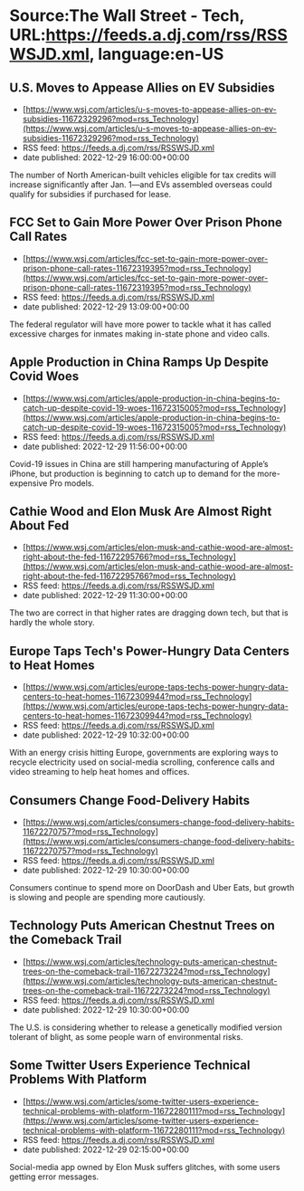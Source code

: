# Source:The Wall Street - Tech, URL:https://feeds.a.dj.com/rss/RSSWSJD.xml, language:en-US

## U.S. Moves to Appease Allies on EV Subsidies
 - [https://www.wsj.com/articles/u-s-moves-to-appease-allies-on-ev-subsidies-11672329296?mod=rss_Technology](https://www.wsj.com/articles/u-s-moves-to-appease-allies-on-ev-subsidies-11672329296?mod=rss_Technology)
 - RSS feed: https://feeds.a.dj.com/rss/RSSWSJD.xml
 - date published: 2022-12-29 16:00:00+00:00

The number of North American-built vehicles eligible for tax credits will increase significantly after Jan. 1—and EVs assembled overseas could qualify for subsidies if purchased for lease.

## FCC Set to Gain More Power Over Prison Phone Call Rates
 - [https://www.wsj.com/articles/fcc-set-to-gain-more-power-over-prison-phone-call-rates-11672319395?mod=rss_Technology](https://www.wsj.com/articles/fcc-set-to-gain-more-power-over-prison-phone-call-rates-11672319395?mod=rss_Technology)
 - RSS feed: https://feeds.a.dj.com/rss/RSSWSJD.xml
 - date published: 2022-12-29 13:09:00+00:00

The federal regulator will have more power to tackle what it has called excessive charges for inmates making in-state phone and video calls.

## Apple Production in China Ramps Up Despite Covid Woes
 - [https://www.wsj.com/articles/apple-production-in-china-begins-to-catch-up-despite-covid-19-woes-11672315005?mod=rss_Technology](https://www.wsj.com/articles/apple-production-in-china-begins-to-catch-up-despite-covid-19-woes-11672315005?mod=rss_Technology)
 - RSS feed: https://feeds.a.dj.com/rss/RSSWSJD.xml
 - date published: 2022-12-29 11:56:00+00:00

Covid-19 issues in China are still hampering manufacturing of Apple’s iPhone, but production is beginning to catch up to demand for the more-expensive Pro models.

## Cathie Wood and Elon Musk Are Almost Right About Fed
 - [https://www.wsj.com/articles/elon-musk-and-cathie-wood-are-almost-right-about-the-fed-11672295766?mod=rss_Technology](https://www.wsj.com/articles/elon-musk-and-cathie-wood-are-almost-right-about-the-fed-11672295766?mod=rss_Technology)
 - RSS feed: https://feeds.a.dj.com/rss/RSSWSJD.xml
 - date published: 2022-12-29 11:30:00+00:00

The two are correct in that higher rates are dragging down tech, but that is hardly the whole story.

## Europe Taps Tech's Power-Hungry Data Centers to Heat Homes
 - [https://www.wsj.com/articles/europe-taps-techs-power-hungry-data-centers-to-heat-homes-11672309944?mod=rss_Technology](https://www.wsj.com/articles/europe-taps-techs-power-hungry-data-centers-to-heat-homes-11672309944?mod=rss_Technology)
 - RSS feed: https://feeds.a.dj.com/rss/RSSWSJD.xml
 - date published: 2022-12-29 10:32:00+00:00

With an energy crisis hitting Europe, governments are exploring ways to recycle electricity used on social-media scrolling, conference calls and video streaming to help heat homes and offices.

## Consumers Change Food-Delivery Habits
 - [https://www.wsj.com/articles/consumers-change-food-delivery-habits-11672270757?mod=rss_Technology](https://www.wsj.com/articles/consumers-change-food-delivery-habits-11672270757?mod=rss_Technology)
 - RSS feed: https://feeds.a.dj.com/rss/RSSWSJD.xml
 - date published: 2022-12-29 10:30:00+00:00

Consumers continue to spend more on DoorDash and Uber Eats, but growth is slowing and people are spending more cautiously.

## Technology Puts American Chestnut Trees on the Comeback Trail
 - [https://www.wsj.com/articles/technology-puts-american-chestnut-trees-on-the-comeback-trail-11672273224?mod=rss_Technology](https://www.wsj.com/articles/technology-puts-american-chestnut-trees-on-the-comeback-trail-11672273224?mod=rss_Technology)
 - RSS feed: https://feeds.a.dj.com/rss/RSSWSJD.xml
 - date published: 2022-12-29 10:30:00+00:00

The U.S. is considering whether to release a genetically modified version tolerant of blight, as some people warn of environmental risks.

## Some Twitter Users Experience Technical Problems With Platform
 - [https://www.wsj.com/articles/some-twitter-users-experience-technical-problems-with-platform-11672280111?mod=rss_Technology](https://www.wsj.com/articles/some-twitter-users-experience-technical-problems-with-platform-11672280111?mod=rss_Technology)
 - RSS feed: https://feeds.a.dj.com/rss/RSSWSJD.xml
 - date published: 2022-12-29 02:15:00+00:00

Social-media app owned by Elon Musk suffers glitches, with some users getting error messages.

